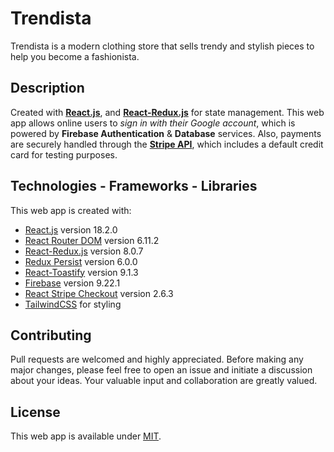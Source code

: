 # Trendista 

Trendista is a modern clothing store that sells trendy and stylish pieces to help you become a fashionista.

## Description

Created with **[React.js](https://react.dev/)**, and **[React-Redux.js](https://react-redux.js.org)** for state management. This web app allows online users to _sign in with their Google account_, which is powered by **Firebase Authentication** & **Database** services. Also, payments are securely handled through the **[Stripe API](https://stripe.com)**, which includes a default credit card for testing purposes.

## Technologies - Frameworks - Libraries

This web app is created with:

- [React.js](https://reactjs.org) version 18.2.0
- [React Router DOM](https://reactrouter.com/en/main) version 6.11.2
- [React-Redux.js](https://react-redux.js.org) version 8.0.7
- [Redux Persist](https://github.com/rt2zz/redux-persist) version 6.0.0
- [React-Toastify](https://github.com/fkhadra/react-toastify) version 9.1.3
- [Firebase](https://firebase.google.com) version 9.22.1
- [React Stripe Checkout](https://github.com/azmenak/react-stripe-checkout) version 2.6.3
- [TailwindCSS](https://tailwindcss.com/) for styling

## Contributing

Pull requests are welcomed and highly appreciated. Before making any major changes, please feel free to open an issue and initiate a discussion about your ideas. Your valuable input and collaboration are greatly valued.

## License

This web app is available under [MIT](https://choosealicense.com/licenses/mit/).
